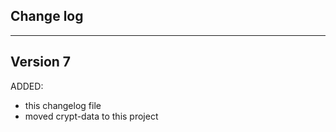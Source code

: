## Change log
----------------------

Version 7
-------------

ADDED:

- this changelog file
- moved crypt-data to this project